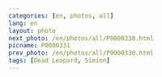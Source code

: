 ```yaml
---
categories: [en, photos, all]
lang: en
layout: photo
next_photo: /en/photos/all/P0000338.html
picname: P0000331
prev_photo: /en/photos/all/P0000330.html
tags: [Dead Leopard, Simion]
---
```


